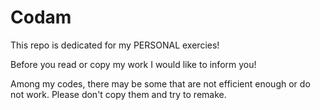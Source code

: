 # Codam
This repo is dedicated for my PERSONAL exercies!

Before you read or copy my work I would like to inform you!

Among my codes, there may be some that are not efficient enough or do not work.
Please don't copy them and try to remake.